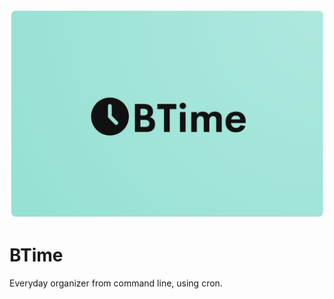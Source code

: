 ![alt text](https://github.com/MiquelEspinosa/BTime/blob/main/BTime.png?raw=true)
# BTime
Everyday organizer from command line, using cron.

